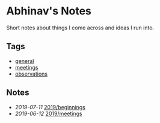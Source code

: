 # Abhinav's Notes

Short notes about things I come across and ideas I run into.

## Tags

- [general](./tags/general)
- [meetings](./tags/meetings)
- [observations](./tags/observations)

## Notes

- *2019-07-11* [2019/beginnings](./2019/beginnings)
- *2019-06-12* [2019/meetings](./2019/meetings)
